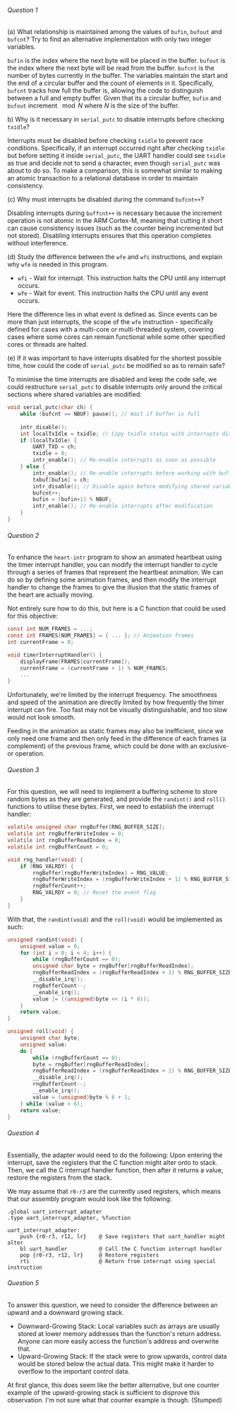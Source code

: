 
###### Question 1

(a) What relationship is maintained among the values of `bufin`, `bufout` and `bufcnt`? Try to find an alternative implementation with only two integer variables.

`bufin` is the index where the next byte will be placed in the buffer. `bufout` is the index where the next byte will be read from the buffer. `bufcnt` is the number of bytes currently in the buffer. The variables maintain the start and the end of a circular buffer and the count of elements in it. Specifically, `bufcnt` tracks how full the buffer is, allowing the code to distinguish between a full and empty buffer. Given that its a circular buffer, `bufin` and `bufout` increment $\mod N$ where $N$ is the size of the buffer. 

b) Why is it necessary in `serial_putc` to disable interrupts before checking `txidle`?

Interrupts must be disabled before checking `txidle` to prevent race conditions. Specifically, if an interrupt occurred right after checking `txidle` but before setting it inside `serial_putc`, the UART handler could see `txidle` as true and decide not to send a character, even though `serial_putc` was about to do so. To make a comparison, this is somewhat similar to making an atomic transaction to a relational database in order to maintain consistency. 

(c) Why must interrupts be disabled during the command `bufcnt++`?

Disabling interrupts during `buffcnt++` is necessary because the increment operation is not atomic in the ARM Cortex-M, meaning that cutting it short can cause consistency issues (such as the counter being incremented but not stored). Disabling interrupts ensures that this operation completes without interference.

(d) Study the difference between the `wfe` and `wfi` instructions, and explain why `wfe` is needed in this program. 

- `wfi` - Wait for interrupt. This instruction halts the CPU until any interrupt occurs.
- `wfe` - Wait for event. This instruction halts the CPU until any event occurs. 

Here the difference lies in what event is defined as. Since events can be more than just interrupts, the scope of the `wfe` instruction - specifically defined for cases with a multi-core or multi-threaded system, covering cases where some cores can remain functional while some other specified cores or threads are halted.

(e) If it was important to have interrupts disabled for the shortest possible time, how could the code of `serial_putc` be modified so as to remain safe?

To minimise the time interrupts are disabled and keep the code safe, we could restructure `serial_putc` to disable interrupts only around the critical sections where shared variables are modified:

```c
void serial_putc(char ch) {
    while (bufcnt == NBUF) pause(); // Wait if buffer is full
    
    intr_disable();
    int localTxIdle = txidle; // Copy txidle status with interrupts disabled
    if (localTxIdle) {
        UART_TXD = ch;
        txidle = 0;
        intr_enable(); // Re-enable interrupts as soon as possible
    } else {
        intr_enable(); // Re-enable interrupts before working with buffer
        txbuf[bufin] = ch;
        intr_disable(); // Disable again before modifying shared variables
        bufcnt++;
        bufin = (bufin+1) % NBUF;
        intr_enable(); // Re-enable interrupts after modification
    }
}
```


###### Question 2

To enhance the `heart-intr` program to show an animated heartbeat using the timer interrupt handler, you can modify the interrupt handler to cycle through a series of frames that represent the heartbeat animation. We can do so by defining some animation frames, and then modify the interrupt handler to change the frames to give the illusion that the static frames of the heart are actually moving.

Not entirely sure how to do this, but here is a C function that could be used for this objective:

```c
const int NUM_FRAMES = ...;
const int FRAMES[NUM_FRAMES] = { ... }; // Animation frames
int currentFrame = 0;

void timerInterruptHandler() {
    displayFrame(FRAMES[currentFrame]);
    currentFrame = (currentFrame + 1) % NUM_FRAMES;
    ...
}
```

Unfortunately, we're limited by the interrupt frequency. The smoothness and speed of the animation are directly limited by how frequently the timer interrupt can fire. Too fast may not be visually distinguishable, and too slow would not look smooth. 

Feeding in the animation as static frames may also be inefficient, since we only need one frame and then only feed in the difference of each frames (a complement) of the previous frame, which could be done with an exclusive-or operation.


###### Question 3

For this question, we will need to implement a buffering scheme to store random bytes as they are generated, and provide the `randint()` and `roll()` functions to utilise these bytes. First, we need to establish the interrupt handler:

```c
volatile unsigned char rngBuffer[RNG_BUFFER_SIZE];
volatile int rngBufferWriteIndex = 0;
volatile int rngBufferReadIndex = 0;
volatile int rngBufferCount = 0;

void rng_handler(void) {
    if (RNG_VALRDY) {
        rngBuffer[rngBufferWriteIndex] = RNG_VALUE;
        rngBufferWriteIndex = (rngBufferWriteIndex + 1) % RNG_BUFFER_SIZE;
        rngBufferCount++;
        RNG_VALRDY = 0; // Reset the event flag
    }
}
```

With that, the `randint(void)` and the `roll(void)` would be implemented as such:

```c
unsigned randint(void) {
    unsigned value = 0;
    for (int i = 0; i < 4; i++) {
        while (rngBufferCount == 0);
        unsigned char byte = rngBuffer[rngBufferReadIndex];
        rngBufferReadIndex = (rngBufferReadIndex + 1) % RNG_BUFFER_SIZE;
        __disable_irq();
        rngBufferCount--;
        __enable_irq();
        value |= ((unsigned)byte << (i * 8));
    }
    return value;
}
```

```c
unsigned roll(void) {
    unsigned char byte;
    unsigned value;
    do {
        while (rngBufferCount == 0);
        byte = rngBuffer[rngBufferReadIndex];
        rngBufferReadIndex = (rngBufferReadIndex + 1) % RNG_BUFFER_SIZE;
        __disable_irq();
        rngBufferCount--;
        __enable_irq();
        value = (unsigned)byte % 6 + 1;
    } while (value > 6);
    return value;
}
```


###### Question 4

Essentially, the adapter would need to do the following: 
Upon entering the interrupt, save the registers that the C function might alter onto to stack. Then, we call the C interrupt handler function, then after it returns a value, restore the registers from the stack.

We may assume that `r0-r3` are the currently used registers, which means that our assembly program would look like the following:

```
.global uart_interrupt_adapter
.type uart_interrupt_adapter, %function

uart_interrupt_adapter:
    push {r0-r3, r12, lr}    @ Save registers that uart_handler might alter
    bl uart_handler          @ Call the C function interrupt handler
    pop {r0-r3, r12, lr}     @ Restore registers
    rti                      @ Return from interrupt using special instruction
```


###### Question 5

To answer this question, we need to consider the difference between an upward and a downward growing stack. 

- Downward-Growing Stack: Local variables such as arrays are usually stored at lower memory addresses than the function's return address. Anyone can more easily access the function's address and overwrite that.
- Upward-Growing Stack: If the stack were to grow upwards, control data would be stored below the actual data. This might make it harder to overflow to the important control data.

At first glance, this does seem like the better alternative, but one counter example of the upward-growing stack is sufficient to disprove this observation. I'm not sure what that counter example is though. (Stumped) 